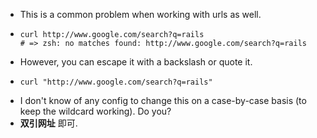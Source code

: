 - This is a common problem when working with urls as well.
- ```shell
  curl http://www.google.com/search?q=rails
  # => zsh: no matches found: http://www.google.com/search?q=rails
  ```
- However, you can escape it with a backslash or quote it.
- ```shell
  curl "http://www.google.com/search?q=rails"
  ```
- I don't know of any config to change this on a case-by-case basis (to keep the wildcard working). Do you?
- **双引网址** 即可.